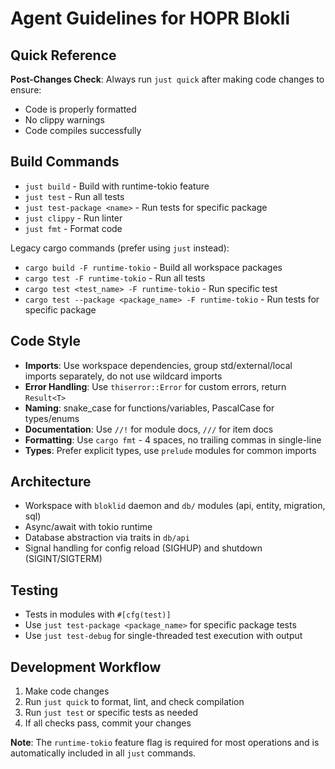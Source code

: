 # Agent Guidelines for HOPR Blokli

## Quick Reference

**Post-Changes Check**: Always run `just quick` after making code changes to ensure:

- Code is properly formatted
- No clippy warnings
- Code compiles successfully

## Build Commands

- `just build` - Build with runtime-tokio feature
- `just test` - Run all tests
- `just test-package <name>` - Run tests for specific package
- `just clippy` - Run linter
- `just fmt` - Format code

Legacy cargo commands (prefer using `just` instead):

- `cargo build -F runtime-tokio` - Build all workspace packages
- `cargo test -F runtime-tokio` - Run all tests
- `cargo test <test_name> -F runtime-tokio` - Run specific test
- `cargo test --package <package_name> -F runtime-tokio` - Run tests for specific package

## Code Style

- **Imports**: Use workspace dependencies, group std/external/local imports separately, do not use wildcard imports
- **Error Handling**: Use `thiserror::Error` for custom errors, return `Result<T>`
- **Naming**: snake_case for functions/variables, PascalCase for types/enums
- **Documentation**: Use `//!` for module docs, `///` for item docs
- **Formatting**: Use `cargo fmt` - 4 spaces, no trailing commas in single-line
- **Types**: Prefer explicit types, use `prelude` modules for common imports

## Architecture

- Workspace with `bloklid` daemon and `db/` modules (api, entity, migration, sql)
- Async/await with tokio runtime
- Database abstraction via traits in `db/api`
- Signal handling for config reload (SIGHUP) and shutdown (SIGINT/SIGTERM)

## Testing

- Tests in modules with `#[cfg(test)]`
- Use `just test-package <package_name>` for specific package tests
- Use `just test-debug` for single-threaded test execution with output

## Development Workflow

1. Make code changes
2. Run `just quick` to format, lint, and check compilation
3. Run `just test` or specific tests as needed
4. If all checks pass, commit your changes

**Note**: The `runtime-tokio` feature flag is required for most operations and is automatically included in all `just` commands.
